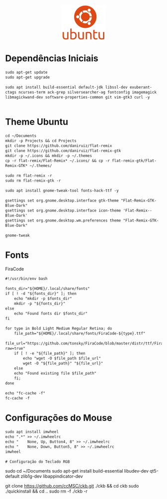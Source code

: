 <div style="text-align:center; width:100%">
    <img src="m.webp" width="144" height="112">
</div>

# Dependências Iniciais

```
sudo apt-get update
sudo apt-get upgrade

sudo apt install build-essential default-jdk libssl-dev exuberant-ctags ncurses-term ack-grep silversearcher-ag fontconfig imagemagick libmagickwand-dev software-properties-common git vim-gtk3 curl -y


```


# Theme Ubuntu

```
cd ~/Documents
mkdir -p Projects && cd Projects
git clone https://github.com/daniruiz/flat-remix
git clone https://github.com/daniruiz/flat-remix-gtk
mkdir -p ~/.icons && mkdir -p ~/.themes
cp -r flat-remix/Flat-Remix* ~/.icons/ && cp -r flat-remix-gtk/Flat-Remix-GTK* ~/.themes/

sudo rm flat-remix -r
sudo rm flat-remix-gtk -r

sudo apt install gnome-tweak-tool fonts-hack-ttf -y

gsettings set org.gnome.desktop.interface gtk-theme "Flat-Remix-GTK-Blue-Dark"
gsettings set org.gnome.desktop.interface icon-theme 'Flat-Remix--Blue-Dark'
gsettings set org.gnome.desktop.wm.preferences theme "Flat-Remix-GTK-Blue-Dark"

gnome-tweak
```

# Fonts

FiraCode

```
#!/usr/bin/env bash

fonts_dir="${HOME}/.local/share/fonts"
if [ ! -d "${fonts_dir}" ]; then
    echo "mkdir -p $fonts_dir"
    mkdir -p "${fonts_dir}"
else
    echo "Found fonts dir $fonts_dir"
fi

for type in Bold Light Medium Regular Retina; do
    file_path="${HOME}/.local/share/fonts/FiraCode-${type}.ttf"
    file_url="https://github.com/tonsky/FiraCode/blob/master/distr/ttf/FiraCode-${type}.ttf?raw=true"
    if [ ! -e "${file_path}" ]; then
        echo "wget -O $file_path $file_url"
        wget -O "${file_path}" "${file_url}"
    else
	echo "Found existing file $file_path"
    fi;
done

echo "fc-cache -f"
fc-cache -f
```


# Configurações do Mouse

```
sudo apt install imwheel
echo ".*" >> ~/.imwheelrc
echo "    None, Up, Button4, 8" >> ~/.imwheelrc
echo "    None, Down, Button5, 8" >> ~/.imwheelrc
imwheel

# Configuração do Teclado RGB

```
sudo cd ~/Documents
sudo apt-get install build-essential libudev-dev qt5-default zlib1g-dev libappindicator-dev

git clone https://github.com/ccMSC/ckb.git ./ckb && cd ckb
sudo ./quickinstall && cd ..
sudo rm -f ./ckb -r
``` 
